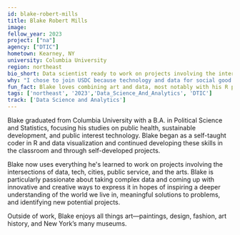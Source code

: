 ```yaml
---
id: blake-robert-mills
title: Blake Robert Mills
image: 
fellow_year: 2023
project: ["na"]
agency: ["DTIC"]
hometown: Kearney, NY
university: Columbia University
region: northeast
bio_short: Data scientist ready to work on projects involving the intersections of data, tech, cities, public service, and the arts
why: "I chose to join USDC because technology and data for social good is the way for government to be more transparent, equitable, and innovative. Having tech working in government for social good is the best way to effect change to policy and programs at the federal level."
fun_fact: Blake loves combining art and data, most notably with his R package MetBrewer, which provides color schemes based on artwork at the Metropolitan Museum of Art in New York.
tags: ['northeast', '2023','Data_Science_And_Analytics', 'DTIC']
track: ['Data Science and Analytics']
---
```


Blake graduated from Columbia University with a B.A. in Political Science and Statistics, focusing his studies on public health, sustainable development, and public interest technology. Blake began as a self-taught coder in R and data visualization and continued developing these skills in the classroom and through self-developed projects. 

Blake now uses everything he's learned to work on projects involving the intersections of data, tech, cities, public service, and the arts. Blake is particularly passionate about taking complex data and coming up with innovative and creative ways to express it in hopes of inspiring a deeper understanding of the world we live in, meaningful solutions to problems, and identifying new potential projects. 

Outside of work, Blake enjoys all things art—paintings, design, fashion, art history, and New York’s many museums.

